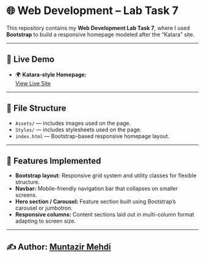 # 🌐 Web Development – Lab Task 7  

This repository contains my **Web Development Lab Task 7**, where I used **Bootstrap** to build a responsive homepage modeled after the “Katara” site.

---

## 🔗 Live Demo  

- 🌍 **Katara-style Homepage:**  
  [View Live Site](https://muntazir-43.github.io/Web-Development-Lab-Tasks/Lab%20Task%2007/index.html)

---

## 📂 File Structure  

- `Assets/` — includes images used on the page.
- `Styles/` — includes stylesheets used on the page.  
- `index.html` — Bootstrap-based responsive homepage layout.  

---

## 🎯 Features Implemented  

- **Bootstrap layout:** Responsive grid system and utility classes for flexible structure.  
- **Navbar:** Mobile-friendly navigation bar that collapses on smaller screens.  
- **Hero section / Carousel:** Feature section built using Bootstrap’s carousel or jumbotron.  
- **Responsive columns:** Content sections laid out in multi-column format adapting to screen size.  

---

## ✍️ Author: [Muntazir Mehdi](https://github.com/Muntazir-43)


